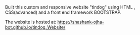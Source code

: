 Built this custom and responsive website "tindog" using HTML , CSS(advanced) and a front end framework BOOTSTRAP.

The website is hosted at: https://shashank-ojha-bot.github.io/tindog_Website/
